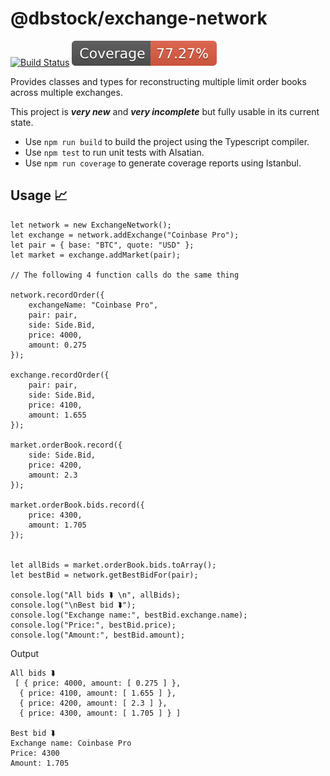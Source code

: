 # @dbstock/exchange-network

[![Build Status](https://travis-ci.com/dylanbienenstock/exchange-network.svg?token=cpzxE2cW4j2zpzR3RNBm&branch=master)](https://travis-ci.com/dylanbienenstock/exchange-network)
![Coverage Status](coverage-badge.svg)

Provides classes and types for reconstructing multiple limit order books across multiple exchanges.

This project is ***very new*** and ***very incomplete*** but fully usable in its current state.

* Use `npm run build` to build the project using the Typescript compiler.
* Use `npm test` to run unit tests with Alsatian.
* Use `npm run coverage` to generate coverage reports using Istanbul.

## Usage 📈

```
let network = new ExchangeNetwork();
let exchange = network.addExchange("Coinbase Pro");
let pair = { base: "BTC", quote: "USD" };
let market = exchange.addMarket(pair);

// The following 4 function calls do the same thing

network.recordOrder({
    exchangeName: "Coinbase Pro",
    pair: pair,
    side: Side.Bid,
    price: 4000,
    amount: 0.275
});

exchange.recordOrder({
    pair: pair,
    side: Side.Bid,
    price: 4100,
    amount: 1.655
});

market.orderBook.record({
    side: Side.Bid,
    price: 4200,
    amount: 2.3
});

market.orderBook.bids.record({
    price: 4300,
    amount: 1.705
});


let allBids = market.orderBook.bids.toArray();
let bestBid = network.getBestBidFor(pair);

console.log("All bids ⮯ \n", allBids);
console.log("\nBest bid ⮯");
console.log("Exchange name:", bestBid.exchange.name);
console.log("Price:", bestBid.price);
console.log("Amount:", bestBid.amount);
```

Output

```
All bids ⮯ 
 [ { price: 4000, amount: [ 0.275 ] },
  { price: 4100, amount: [ 1.655 ] },
  { price: 4200, amount: [ 2.3 ] },
  { price: 4300, amount: [ 1.705 ] } ]

Best bid ⮯
Exchange name: Coinbase Pro
Price: 4300
Amount: 1.705
```